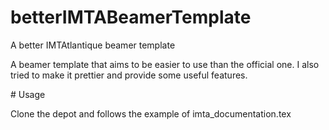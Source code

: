 # betterIMTABeamerTemplate
A better IMTAtlantique beamer template


A beamer template that aims to be easier to use than the official one. I also tried to make it prettier and provide some useful features.

# Usage

Clone the depot and follows the example of imta_documentation.tex
